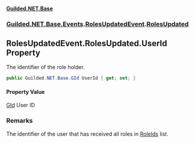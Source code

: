 
#### [Guilded.NET.Base](Guilded_NET_Base 'Guilded_NET_Base')
### [Guilded.NET.Base.Events](Guilded_NET_Base#Guilded_NET_Base_Events 'Guilded.NET.Base.Events').[RolesUpdatedEvent](RolesUpdatedEvent 'Guilded.NET.Base.Events.RolesUpdatedEvent').[RolesUpdated](RolesUpdatedEvent_RolesUpdated 'Guilded.NET.Base.Events.RolesUpdatedEvent.RolesUpdated')
## RolesUpdatedEvent.RolesUpdated.UserId Property
The identifier of the role holder.  
```csharp
public Guilded.NET.Base.GId UserId { get; set; }
```

#### Property Value
[GId](GId 'Guilded.NET.Base.GId')
User ID
### Remarks
The identifier of the user that has received all roles in [RoleIds](RolesUpdatedEvent_RolesUpdated_RoleIds 'Guilded.NET.Base.Events.RolesUpdatedEvent.RolesUpdated.RoleIds') list.
